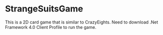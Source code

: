 # StrangeSuitsGame
This is a 2D card game that is similar to CrazyEights.
Need to download .Net Framework 4.0 Client Profile to run the game.
